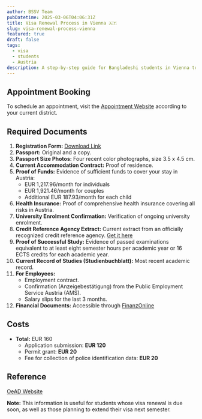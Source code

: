 ```yaml
---
author: BSSV Team
pubDatetime: 2025-03-06T04:06:31Z
title: Visa Renewal Process in Vienna 🇦🇹
slug: visa-renewal-process-vienna
featured: true
draft: false
tags:
  - visa
  - students
  - Austria
description: A step-by-step guide for Bangladeshi students in Vienna to renew their student visa, including required documents, fees, and appointment booking details.
---
```


## Appointment Booking  
To schedule an appointment, visit the [Appointment Website](https://www.wien.gv.at/kontakte/ma35/terminvereinbarung-aussenstellen.html) according to your current district.  

## Required Documents  

1. **Registration Form:** [Download Link](https://drive.google.com/file/d/12sRhKiJ4oliu5kqLjgzn9LgO0KmhzGWV/view?usp=sharing)  
2. **Passport:** Original and a copy.  
3. **Passport Size Photos:** Four recent color photographs, size 3.5 x 4.5 cm.  
4. **Current Accommodation Contract:** Proof of residence.  
5. **Proof of Funds:** Evidence of sufficient funds to cover your stay in Austria:  
   - EUR 1,217.96/month for individuals  
   - EUR 1,921.46/month for couples  
   - Additional EUR 187.93/month for each child  
6. **Health Insurance:** Proof of comprehensive health insurance covering all risks in Austria.  
7. **University Enrolment Confirmation:** Verification of ongoing university enrolment.  
8. **Credit Reference Agency Extract:** Current extract from an officially recognized credit reference agency. [Get it here](https://digitalerantrag.ksv.at/Dip/?request=infopass-fuer-behoerden)  
9. **Proof of Successful Study:** Evidence of passed examinations equivalent to at least eight semester hours per academic year or 16 ECTS credits for each academic year.  
10. **Current Record of Studies (Studienbuchblatt):** Most recent academic record.  
11. **For Employees:**  
    - Employment contract.  
    - Confirmation (Anzeigebestätigung) from the Public Employment Service Austria (AMS).  
    - Salary slips for the last 3 months.  
12. **Financial Documents:** Accessible through [FinanzOnline](https://finanzonline.bmf.gv.at/fon/)  

## Costs  
- **Total:** EUR 160  
  - Application submission: **EUR 120**  
  - Permit grant: **EUR 20**  
  - Fee for collection of police identification data: **EUR 20**  

## Reference  
[OeAD Website](https://oead.at/en/to-austria/scholars/during-your-stay/residence-permit/renewal-of-your-residence-permit)  

**Note:** This information is useful for students whose visa renewal is due soon, as well as those planning to extend their visa next semester.  